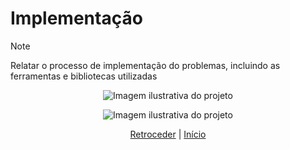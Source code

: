# Implementação

>[!NOTE] 
 Relatar o processo de implementação do problemas, incluindo as
 ferramentas e bibliotecas utilizadas
>
<p align="center">
  <img src="https://github.com/user-attachments/assets/541b3ae1-9cec-4399-a924-e8622e31368f" alt="Imagem ilustrativa do projeto" />
</p>


<p align="center">
  <img src="https://github.com/user-attachments/assets/541b3ae1-9cec-4399-a924-e8622e31368f" alt="Imagem ilustrativa do projeto" />
</p>

<div align="center">

[Retroceder](projeto.md) | [Início](analise.md)

</div>
